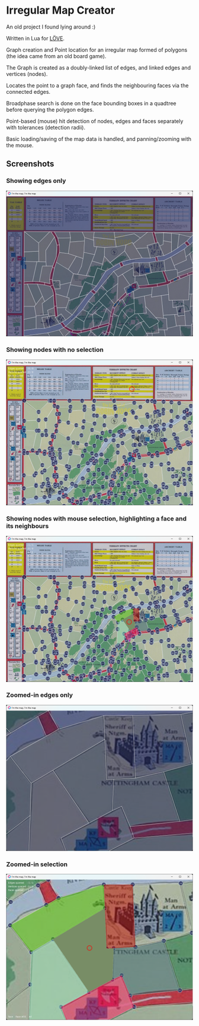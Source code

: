 # Irregular Map Creator

An old project I found lying around :)

Written in Lua for [LÖVE](https://love2d.org).

Graph creation and Point location for an irregular map formed of polygons (the idea came from an old board game).

The Graph is created as a doubly-linked list of edges, and linked edges and vertices (nodes).

Locates the point to a graph face, and finds the neighbouring faces via the connected edges.

Broadphase search is done on the face bounding boxes in a quadtree before querying the polygon edges.

Point-based (mouse) hit detection of nodes, edges and faces separately with tolerances (detection radii).

Basic loading/saving of the map data is handled, and panning/zooming with the mouse.

## Screenshots

### Showing edges only
![Showing edges only](/screenshots/edges-only.png)

### Showing nodes with no selection
![Showing edges only](/screenshots/nodes-no-selection.png)

### Showing nodes with mouse selection, highlighting a face and its neighbours
![Showing edges only](/screenshots/nodes-with-selection.png)

### Zoomed-in edges only
![Showing edges only (zoomed)](/screenshots/zoomed-nodes.png)

### Zoomed-in selection
![Zoomed selection](/screenshots/zoomed-selection.png)

